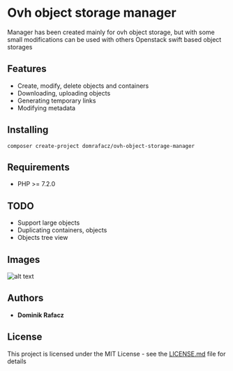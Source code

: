 # Ovh object storage manager
Manager has been created mainly for ovh object storage, but with some small modifications can be used with others Openstack swift based object storages

## Features
* Create, modify, delete objects and containers
* Downloading, uploading objects
* Generating temporary links
* Modifying metadata

## Installing

```
composer create-project domrafacz/ovh-object-storage-manager
```

## Requirements

* PHP >= 7.2.0

## TODO
* Support large objects
* Duplicating containers, objects
* Objects tree view

## Images

![alt text](https://i.imgur.com/E4tMNea.jpg)

## Authors

* **Dominik Rafacz**

## License

This project is licensed under the MIT License - see the [LICENSE.md](LICENSE.md) file for details